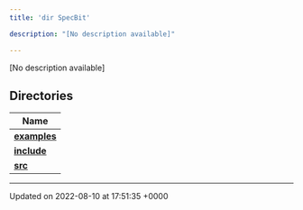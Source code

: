 ```yaml
---
title: 'dir SpecBit'

description: "[No description available]"

---
```







[No description available]

## Directories

| Name           |
| -------------- |
| **[examples](/documentation/code/gambit_2-2/files/dir_cc061c10d97e137342b37156734d49fa/#dir-examples)**  |
| **[include](/documentation/code/gambit_2-2/files/dir_3e780b8b8b0b785a128ffd7efbd03579/#dir-include)**  |
| **[src](/documentation/code/gambit_2-2/files/dir_5a8186266a909d0ed6ad73c54fa9897d/#dir-src)**  |






-------------------------------

Updated on 2022-08-10 at 17:51:35 +0000
